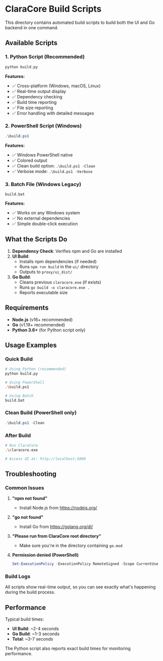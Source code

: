 # ClaraCore Build Scripts

This directory contains automated build scripts to build both the UI and Go backend in one command.

## Available Scripts

### 1. Python Script (Recommended)
```bash
python build.py
```
**Features:**
- ✅ Cross-platform (Windows, macOS, Linux)
- ✅ Real-time output display
- ✅ Dependency checking
- ✅ Build time reporting
- ✅ File size reporting
- ✅ Error handling with detailed messages

### 2. PowerShell Script (Windows)
```powershell
.\build.ps1
```
**Features:**
- ✅ Windows PowerShell native
- ✅ Colored output
- ✅ Clean build option: `.\build.ps1 -Clean`
- ✅ Verbose mode: `.\build.ps1 -Verbose`

### 3. Batch File (Windows Legacy)
```batch
build.bat
```
**Features:**
- ✅ Works on any Windows system
- ✅ No external dependencies
- ✅ Simple double-click execution

## What the Scripts Do

1. **Dependency Check**: Verifies npm and Go are installed
2. **UI Build**: 
   - Installs npm dependencies (if needed)
   - Runs `npm run build` in the `ui/` directory
   - Outputs to `proxy/ui_dist/`
3. **Go Build**:
   - Cleans previous `claracore.exe` (if exists)
   - Runs `go build -o claracore.exe .`
   - Reports executable size

## Requirements

- **Node.js** (v16+ recommended)
- **Go** (v1.19+ recommended)
- **Python 3.6+** (for Python script only)

## Usage Examples

### Quick Build
```bash
# Using Python (recommended)
python build.py

# Using PowerShell
.\build.ps1

# Using Batch
build.bat
```

### Clean Build (PowerShell only)
```powershell
.\build.ps1 -Clean
```

### After Build
```bash
# Run ClaraCore
.\claracore.exe

# Access UI at: http://localhost:5800
```

## Troubleshooting

### Common Issues

1. **"npm not found"**
   - Install Node.js from https://nodejs.org/

2. **"go not found"**
   - Install Go from https://golang.org/dl/

3. **"Please run from ClaraCore root directory"**
   - Make sure you're in the directory containing `go.mod`

4. **Permission denied (PowerShell)**
   ```powershell
   Set-ExecutionPolicy -ExecutionPolicy RemoteSigned -Scope CurrentUser
   ```

### Build Logs

All scripts show real-time output, so you can see exactly what's happening during the build process.

## Performance

Typical build times:
- **UI Build**: ~2-4 seconds
- **Go Build**: ~1-3 seconds
- **Total**: ~3-7 seconds

The Python script also reports exact build times for monitoring performance.